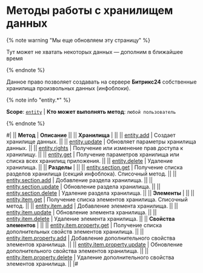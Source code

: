 # Методы работы с хранилищем данных

{% note warning "Мы еще обновляем эту страницу" %}

Тут может не хватать некоторых данных — дополним в ближайшее время

{% endnote %}

Данное право позволяет создавать на сервере **Битрикс24** собственные хранилища произвольных данных (инфоблоки).

{% note info "entity.*" %}

**Scope**: [`entity`](../scopes/permissions.md) | **Кто может выполнять метод**: `любой пользователь`

{% endnote %}

#|
|| **Метод** | **Описание** ||
|| **Хранилища** | ||
|| [entity.add](./entities/entity-add.md) | Создает хранилище данных. ||
|| [entity.update](./entities/entity-update.md) | Обновляет параметры хранилища данных. ||
|| [entity.rights](./entities/entity-rights.md) | Получение или изменение прав доступа к хранилищу. ||
|| [entity.get](./entities/entity-get.md) | Получение параметров хранилища или списка всех хранилищ приложения. ||
|| [entity.delete](./entities/entity-delete.md) | Удаление хранилища. ||
|| **Разделы** | ||
|| [entity.section.get](./sections/entity-section-get.md) | Получение списка разделов хранилища (секций инфоблока). Списочный метод. ||
|| [entity.section.add](./sections/entity-section-add.md) | Добавление раздела хранилища. ||
|| [entity.section.update](./sections/entity-section-update.md) | Обновление раздела хранилища. ||
|| [entity.section.delete](./sections/entity-section-delete.md) | Удаление раздела хранилища. ||
|| **Элементы** | ||
|| [entity.item.get](./items/entity-item-get.md) | Получение списка элементов хранилища. Списочный метод. ||
|| [entity.item.add](./items/entity-item-add.md) | Добавление элемента хранилища. ||
|| [entity.item.update](./items/entity-item-update.md) | Обновление элемента хранилища. ||
|| [entity.item.delete](./items/entity-item-delete.md) | Удаление элемента хранилища. ||
|| **Свойства элементов** | ||
|| [entity.item.property.get](./items/properties/entity-item-property-get.md) | Получение списка дополнительных свойств элементов хранилища. ||
|| [entity.item.property.add](./items/properties/entity-item-property-add.md) | Добавление дополнительного свойства элементов хранилища. ||
|| [entity.item.property.update](./items/properties/entity-item-property-update.md) | Обновление дополнительного свойства элементов хранилища. ||
|| [entity.item.property.delete](./items/properties/entity-item-property-delete.md) | Удаление дополнительного свойства элементов хранилища. ||
|#